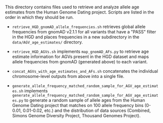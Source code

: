 This directory contains files used to retrieve and analyze allele age estimates from the Human Genome Dating project. Scripts are listed in the order in which they should be run.

- `retrieve_HGD_gnomAD_allele_frequencies.sh` retrieves global allele frequencies from gnomAD v2.1.1 for all variants that have a "PASS" filter in the HGD and places frequencies in a new subdirectory in the `data/AGV_age_estimates/` directory.

- `retrieve_HGD_AGVs.sh` implements `map_gnomAD_AFs.py` to retrieve age estimate information for AGVs present in the HGD dataset and maps allele frequencies from gnomAD (generated above) to each variant.

- `concat_AGVs_with_age_estimates_and_AFs.sh` concatenates the individual chromosome-level outputs from above into a single file.

- `generate_allele_frequency_matched_random_sample_for_AGV_age_estimates.sh` implements `generate_allele_frequency_matched_random_sample_for_AGV_age_estimates.py` to generate a random sample of allele ages from the Human Genome Dating project that matches on 100 allele frequency bins (0-0.01, 0.01-0.02, etc.) and the distribution of data sources (Combined, Simons Genome Diversity Project, Thousand Genomes Project).
